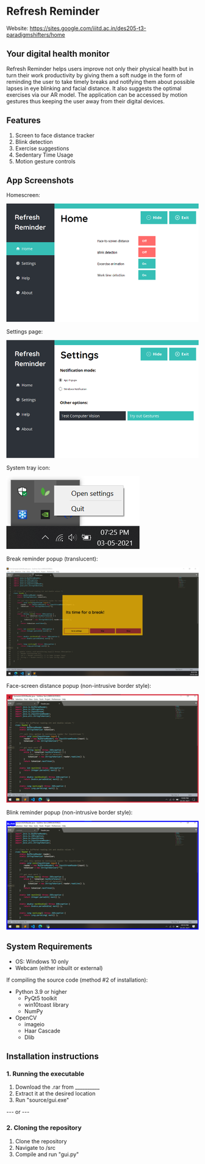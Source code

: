 # Refresh Reminder 

Website: https://sites.google.com/iiitd.ac.in/des205-t3-paradigmshifters/home

## Your digital health monitor 

Refresh Reminder helps users improve not only their physical health but in turn their work productivity by giving them a soft nudge in the form of reminding the user to take timely breaks and notifying them about possible lapses in eye blinking and facial distance. It also suggests the optimal exercises via our AR model. The application can be accessed by motion gestures thus keeping the user away from their digital devices. 

## Features

1. Screen to face distance tracker
2. Blink detection
3. Exercise suggestions
4. Sedentary Time Usage
5. Motion gesture controls

## App Screenshots

Homescreen:

![Alt text](screenshots/ss.png?raw=true "Title")

Settings page:

![Alt text](screenshots/ss2.png?raw=true "Title")

System tray icon:

![Alt text](screenshots/ss3.png?raw=true "Title")

Break reminder popup (translucent):

![Alt text](screenshots/ss4.png?raw=true "Title")

Face-screen distance popup (non-intrusive border style):

![Alt text](screenshots/ss5.png?raw=true "Title")

Blink reminder popup (non-intrusive border style):

![Alt text](screenshots/ss6.png?raw=true "Title")

## System Requirements
- OS: Windows 10 only
- Webcam (either inbuilt or external)

If compiling the source code (method #2 of installation):
- Python 3.9 or higher
	- PyQt5 toolkit
	- win10toast library
	- NumPy
- OpenCV
	- imageio
	- Haar Cascade
	- Dlib

## Installation instructions

### 1. Running the executable
1. Download the .rar from __________
2. Extract it at the desired location
3. Run "source/gui.exe"

--- or ---
### 2. Cloning the repository
1. Clone the repository
2. Navigate to /src
3. Compile and run "gui.py"